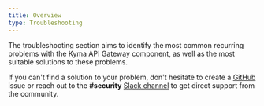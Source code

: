 ```yaml
---
title: Overview
type: Troubleshooting
---
```


The troubleshooting section aims to identify the most common recurring problems with the Kyma API Gateway component, as well as the most suitable solutions to these problems.

If you can't find a solution to your problem, don't hesitate to create a [GitHub](https://github.com/kyma-project/kyma/issues) issue or reach out to the **#security** [Slack channel](http://slack.kyma-project.io/) to get direct support from the community.
